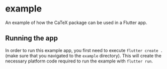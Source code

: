 # example

An example of how the CaTeX package can be used in a Flutter app.

## Running the app

In order to run this example app, you first need to execute `flutter create .` 
(make sure that you navigated to the `example` directory). 
This will create the necessary platform code required to run the example with `flutter run`.
